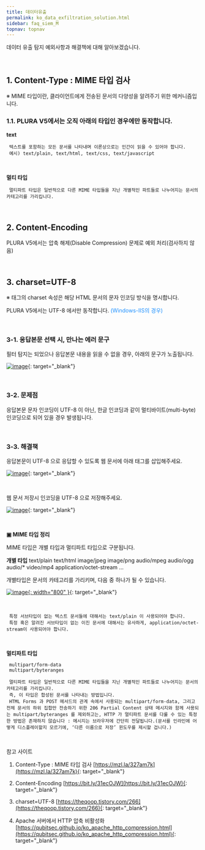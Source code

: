 ```yaml
---
title: 데이터유출
permalink: ko_data_exfiltration_solution.html
sidebar: faq_siem_M
topnav: topnav
---
```


데이터 유출 탐지 예외사항과 해결책에 대해 알아보겠습니다.

<br />

## 1. Content-Type : MIME 타입 검사

※ MIME 타입이란, 클라이언트에게 전송된 문서의 다양성을 알려주기 위한 메커니즘입니다.

### 1.1. PLURA V5에서는 오직 아래의 타입인 경우에만 동작합니다.

  **text**

     텍스트를 포함하는 모든 문서를 나타내며 이론상으로는 인간이 읽을 수 있어야 합니다.
     예시) text/plain, text/html, text/css, text/javascript

<br />

  **멀티 타입**

     멀티파트 타입은 일반적으로 다른 MIME 타입들을 지닌 개별적인 파트들로 나누어지는 문서의 카테고리를 가리킵니다.

 <br />

## 2. Content-Encoding

 PLURA V5에서는 압축 해제(Disable Compression) 문제로 예외 처리(검사하지 않음)

<br />

## 3. charset=UTF-8

※ <meta> 태그의 charset 속성은 해당 HTML 문서의 문자 인코딩 방식을 명시합니다.

 PLURA V5에서는 UTF-8 에서만 동작합니다.<font color='dodgerblue'> (Windows-IIS의 경우) </font>

<br />

### 3-1. 응답본문 선택 시, 만나는 에러 문구

 필터 탐지는 되었으나 응답본문 내용을 읽을 수 없을 경우, 아래의 문구가 노출됩니다.

[![image](/docs/images/Additianal/data/1.png)](/docs/images/Additianal/data/1.png){: target="_blank"}

<br />

### 3-2. 문제점

 응답본문 문자 인코딩이 UTF-8 이 아닌, 한글 인코딩과 같이 멀티바이트(multi-byte) 인코딩으로 되어 있을 경우 발생됩니다.

<br />

### 3-3. 해결책

 응답본문이 UTF-8 으로 응답할 수 있도록 웹 문서에 아래 태그를 삽입해주세요.


**<meta charset=”UTF-8″>**

[![image](/docs/images/Additianal/data/2.png)](/docs/images/Additianal/data/2.png){: target="_blank"}

<br />

 웹 문서 저장시 인코딩을 UTF-8 으로 저장해주세요.

[![image](/docs/images/Additianal/data/3.png)](/docs/images/Additianal/data/3.png){: target="_blank"}

<br />

**▣ MIME 타입 정리**

MIME 타입은 개별 타입과 멀티파트 타입으로 구분됩니다.

 **개별 타입**
      text/plain
      text/html
      image/jpeg
      image/png
      audio/mpeg
      audio/ogg
      audio/*
      video/mp4
      application/octet-stream
      …

 개별타입은 문서의 카테고리를 가리키며, 다음 중 하나가 될 수 있습니다.

[![image](/docs/images/Additianal/data/4.png){: width="800" }](/docs/images/Additianal/data/4.png){: target="_blank"}

<br />

     특정 서브타입이 없는 텍스트 문서들에 대해서는 text/plain 이 사용되어야 합니다.
     특정 혹은 알려진 서브타입이 없는 이진 문서에 대해서는 유사하게, application/octet-stream이 사용되어야 합니다.

<br />

**멀티파트 타입**

     multipart/form-data
     multipart/byteranges

     멀티파트 타입은 일반적으로 다른 MIME 타입들을 지닌 개별적인 파트들로 나누어지는 문서의 카테고리를 가리킵니다.
     즉, 이 타입은 합성된 문서를 나타내는 방법입니다.
     HTML Forms 과 POST 메서드의 관계 속에서 사용되는 multipart/form-data, 그리고 전체 문서의 하위 집합만 전송하기 위한 206 Partial Content 상태 메시지와 함께 사용되는 multipart/byteranges 를 제외하고는, HTTP 가 멀티파트 문서를 다룰 수 있는 특정한 방법은 존재하지 않습니다 : 메시지는 브라우저에 간단히 전달됩니다.(문서를 인라인에 어떻게 디스플레이할지 모르기에, ‘다른 이름으로 저장’ 윈도우를 제시할 겁니다.)

<br />

참고 사이트

 1. Content-Type : MIME 타입 검사 [https://mzl.la/327am7k](https://mzl.la/327am7k){: target="_blank"}

 2. Content-Encoding [https://bit.ly/31ecOJW](https://bit.ly/31ecOJW){: target="_blank"}

 3. charset=UTF-8 [https://theqoop.tistory.com/266](https://theqoop.tistory.com/266){: target="_blank"}

 4. Apache 서버에서 HTTP 압축 비활성화 [https://qubitsec.github.io/ko_apache_http_compression.html](https://qubitsec.github.io/ko_apache_http_compression.html){: target="_blank"}